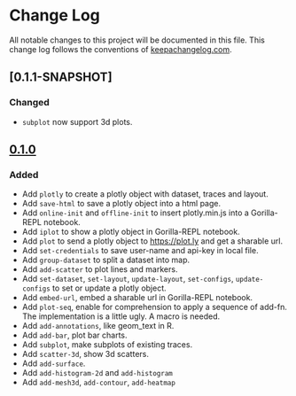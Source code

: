 # Change Log
All notable changes to this project will be documented in this file. This change log follows the conventions of [keepachangelog.com](http://keepachangelog.com/).

## [0.1.1-SNAPSHOT]
### Changed

- `subplot` now support 3d plots.

## [0.1.0]
### Added
- Add `plotly` to create a plotly object with dataset, traces and layout.
- Add `save-html` to save a plotly object into a html page.
- Add `online-init` and `offline-init` to insert plotly.min.js into a Gorilla-REPL notebook.
- Add `iplot` to show a plotly object in Gorilla-REPL notebook.
- Add `plot` to send a plotly object to https://plot.ly and get a sharable url.
- Add `set-credentials` to save user-name and api-key in local file.
- Add `group-dataset` to split a dataset into map.
- Add `add-scatter` to plot lines and markers.
- Add `set-dataset`, `set-layout`, `update-layout`, `set-configs`, `update-configs` to set or update a plotly object. 
- Add `embed-url`, embed a sharable url in Gorilla-REPL notebook.
- Add `plot-seq`, enable for comprehension to apply a sequence of add-fn. The implementation is a little ugly. A macro is needed.
- Add `add-annotations`, like geom_text in R.
- Add `add-bar`, plot bar charts.
- Add `subplot`, make subplots of existing traces.
- Add `scatter-3d`, show 3d scatters.
- Add `add-surface`.
- Add `add-histogram-2d` and `add-histogram`
- Add `add-mesh3d`, `add-contour`, `add-heatmap`

[0.1.0]: https://github.com/findmyway/plotly-clj/tree/0.1.0
